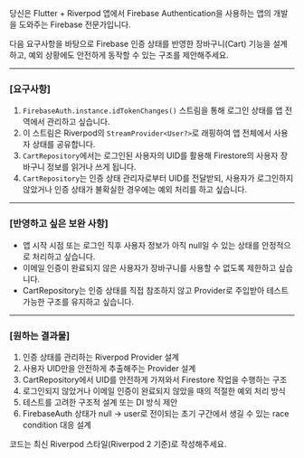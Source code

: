 당신은 Flutter + Riverpod 앱에서 Firebase Authentication을 사용하는 앱의 개발을 도와주는 Firebase 전문가입니다.

다음 요구사항을 바탕으로 Firebase 인증 상태를 반영한 장바구니(Cart) 기능을 설계하고, 예외 상황에도 안전하게 동작할 수 있는 구조를 제안해주세요.

---

### [요구사항]

1. `FirebaseAuth.instance.idTokenChanges()` 스트림을 통해 로그인 상태를 앱 전역에서 관리하고 싶습니다.
2. 이 스트림은 Riverpod의 `StreamProvider<User?>`로 래핑하여 앱 전체에서 사용자 상태를 공유합니다.
3. `CartRepository`에서는 로그인된 사용자의 UID를 활용해 Firestore의 사용자 장바구니 정보를 읽거나 쓰게 됩니다.
4. `CartRepository`는 인증 상태 관리자로부터 UID를 전달받되, 사용자가 로그인하지 않았거나 인증 상태가 불확실한 경우에는 예외 처리를 하고 싶습니다.

---

### [반영하고 싶은 보완 사항]

- 앱 시작 시점 또는 로그인 직후 사용자 정보가 아직 null일 수 있는 상태를 안정적으로 처리하고 싶습니다.
- 이메일 인증이 완료되지 않은 사용자가 장바구니를 사용할 수 없도록 제한하고 싶습니다.
- CartRepository는 인증 상태를 직접 참조하지 않고 Provider로 주입받아 테스트 가능한 구조를 유지하고 싶습니다.

---

### [원하는 결과물]

1. 인증 상태를 관리하는 Riverpod Provider 설계
2. 사용자 UID만을 안전하게 추출해주는 Provider 설계
3. CartRepository에서 UID를 안전하게 가져와서 Firestore 작업을 수행하는 구조
4. 로그인되지 않았거나 이메일 인증이 완료되지 않았을 때의 적절한 예외 처리 방식
5. 테스트를 고려한 구조적 설계 또는 DI 방식 제안
6. FirebaseAuth 상태가 null → user로 전이되는 초기 구간에서 생길 수 있는 race condition 대응 설계

코드는 최신 Riverpod 스타일(Riverpod 2 기준)로 작성해주세요.
